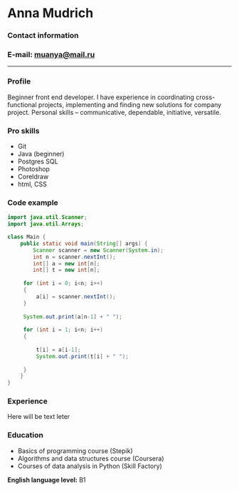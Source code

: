 # Anna Mudrich

### Сontact information
### E-mail: <muanya@mail.ru>
***
### Profile
Beginner front end developer. I have experience in coordinating cross-functional projects, implementing and finding new solutions for company project. 
Personal skills – communicative, dependable, initiative, versatile.


### Pro skills
+ Git
+ Java (beginner)
+ Postgres SQL
+ Photoshop
+ Coreldraw
+ html, CSS

### Code example
``` java
import java.util.Scanner;
import java.util.Arrays;

class Main {
    public static void main(String[] args) {
        Scanner scanner = new Scanner(System.in);
        int n = scanner.nextInt();
        int[] a = new int[n];
        int[] t = new int[n];
        
     for (int i = 0; i<n; i++)
     {
         a[i] = scanner.nextInt();
     }  
     
     System.out.print(a[n-1] + " ");
     
     for (int i = 1; i<n; i++)
     {
         
         t[i] = a[i-1];
         System.out.print(t[i] + " ");
      
     }
    }
}
```


### Experience
Here will be text leter


### Education
- Basics of programming course (Stepik)
- Algorithms and data structures course (Coursera)
- Courses of data analysis in Python (Skill Factory)


**English language level:** B1

